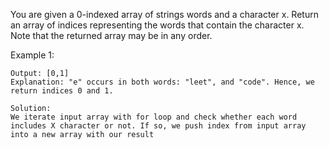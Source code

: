 You are given a 0-indexed array of strings words and a character x.
Return an array of indices representing the words that contain the character x.
Note that the returned array may be in any order.

Example 1:
```Input: words = ["leet","code"], x = "e"
Output: [0,1]
Explanation: "e" occurs in both words: "leet", and "code". Hence, we return indices 0 and 1.

Solution:
We iterate input array with for loop and check whether each word includes X character or not. If so, we push index from input array into a new array with our result
